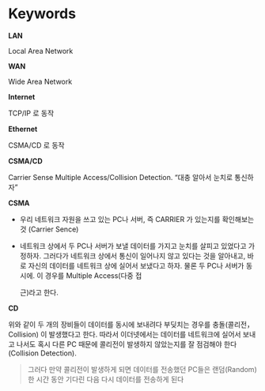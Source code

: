 # Keywords

**LAN**

Local Area Network

**WAN**

Wide Area Network

**Internet**

TCP/IP 로 동작

**Ethernet**

CSMA/CD 로 동작

**CSMA/CD**

Carrier Sense Multiple Access/Collision Detection. “대충 알아서 눈치로 통신하자”

**CSMA**

* 우리 네트워크 자원을 쓰고 있는 PC나 서버, 즉 CARRIER 가 있는지를 확인해보는 것 \(Carrier Sence\)
* 네트워크 상에서 두 PC나 서버가 보낼 데이터를 가지고 눈치를 살피고 있었다고 가정하자. 그러다가 네트워크 상에서 통신이 일어나지 않고 있다는 것을 알아내고, 바로 자신의 데이터를 네트워크 상에 실어서 보냈다고 하자. 물론 두 PC나 서버가 동시에. 이 경우를 Multiple Access\(다중 접

  근\)라고 한다.  

**CD**

위와 같이 두 개의 장비들이 데이터를 동시에 보내려다 부딪치는 경우를 충돌\(콜리전，Collision\) 이 발생했다고 한다. 따라서 이더넷에서는 데이터를 네트워크에 실어서 보내고 나서도 혹시 다른 PC 때문에 콜리전이 발생하지 않았는지를 잘 점검해야 한다 \(Collision Detection\).

> 그러다 만약 콜리전이 발생하게 되면 데이터를 전송했던 PC들은 랜덤\(Random\)한 시간 동안 기다린 다음 다시 데이터를 전송하게 된다

